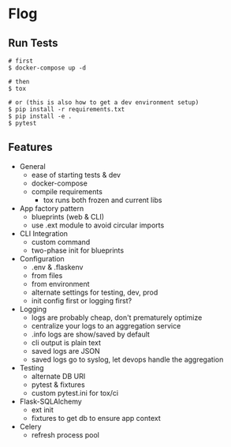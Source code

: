 Flog
====

Run Tests
----------------------------------

```
# first
$ docker-compose up -d

# then
$ tox

# or (this is also how to get a dev environment setup)
$ pip install -r requirements.txt
$ pip install -e .
$ pytest
```

Features
--------

- General
    - ease of starting tests & dev
    - docker-compose
    - compile requirements
        - tox runs both frozen and current libs
- App factory pattern
    - blueprints (web & CLI)
    - use .ext module to avoid circular imports
- CLI Integration
    - custom command
    - two-phase init for blueprints
- Configuration
    - .env & .flaskenv
    - from files
    - from environment
    - alternate settings for testing, dev, prod
    - init config first or logging first?
- Logging
    - logs are probably cheap, don't prematurely optimize
    - centralize your logs to an aggregation service
    - .info logs are show/saved by default
    - cli output is plain text
    - saved logs are JSON
    - saved logs go to syslog, let devops handle the aggregation
- Testing
    - alternate DB URI
    - pytest & fixtures
    - custom pytest.ini for tox/ci
- Flask-SQLAlchemy
    - ext init
    - fixtures to get db to ensure app context
- Celery
    - refresh process pool
